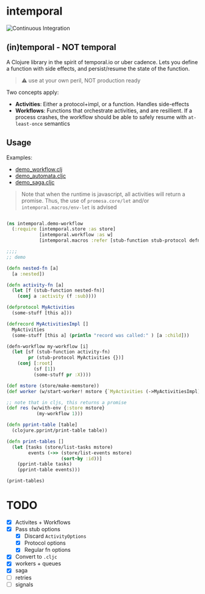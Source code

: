 # intemporal

![Continuous Integration](https://github.com/mping/intemporal/actions/workflows/clojure.yml/badge.svg)

## (in)temporal - NOT temporal

A Clojure library in the spirit of temporal.io or uber cadence.
Lets you define a function with side effects, and persist/resume the state of the function.

> :warning: use at your own peril, NOT production ready

Two concepts apply:
- **Activities**: Either a protocol+impl, or a function. Handles side-effects
- **Workflows**: Functions that orchestrate activities, and are resillient. 
                 If a process crashes, the workflow should be able to safely resume with `at-least-once` semantics

## Usage

Examples:
- [demo_workflow.clj](./dev/intemporal/demo_workflow.clj)
- [demo_automata.cljc](./dev/intemporal/demo_automata.cljc)
- [demo_saga.cljc](./dev/intemporal/demo_saga.cljc)

> Note that when the runtime is javascript, all activities will return a promise.
> Thus, the use of `promesa.core/let` and/or `intemporal.macros/env-let` is advised

```clojure

(ns intemporal.demo-workflow
  (:require [intemporal.store :as store]
            [intemporal.workflow :as w]
            [intemporal.macros :refer [stub-function stub-protocol defn-workflow]]))

;;;;
;; demo

(defn nested-fn [a]
  [a :nested])

(defn activity-fn [a]
  (let [f (stub-function nested-fn)]
    (conj a :activity (f :sub))))

(defprotocol MyActivities
  (some-stuff [this a]))

(defrecord MyActivitiesImpl []
  MyActivities
  (some-stuff [this a] (println "record was called:" ) [a :child]))

(defn-workflow my-workflow [i]
  (let [sf (stub-function activity-fn)
        pr (stub-protocol MyActivities {})]
    (conj [:root]
          (sf [1])
          (some-stuff pr :X))))

(def mstore (store/make-memstore))
(def worker (w/start-worker! mstore {`MyActivities (->MyActivitiesImpl)}))

;; note that in cljs, this returns a promise
(def res (w/with-env {:store mstore}
           (my-workflow 1)))

(defn pprint-table [table]
  (clojure.pprint/print-table table))

(defn print-tables []
  (let [tasks (store/list-tasks mstore)
        events (->> (store/list-events mstore)
                    (sort-by :id))]
    (pprint-table tasks)
    (pprint-table events)))

(print-tables)
```

# TODO

- [X] Activites + Workflows
- [x] Pass stub options
  - [x] Discard `ActivityOptions` 
  - [x] Protocol options
  - [x] Regular fn options
- [x] Convert to `.cljc` 
- [x] workers + queues
- [x] saga
- [ ] retries
- [ ] signals
